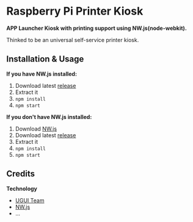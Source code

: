 # Raspberry Pi Printer Kiosk

**APP Launcher Kiosk with printing support using NW.js(node-webkit).**

Thinked to be an universal self-service printer kiosk.

## Installation & Usage

**If you have NW.js installed:**

1. Download latest [release](https://github.com/3clypse/RPI_Printer_Kiosk/releases)
2. Extract it
3. `npm install`
4. `npm start`

**If you don't have NW.js installed:**

1. Download [NW.js](http://nwjs.io/)
2. Download latest [release](https://github.com/3clypse/RPI_Printer_Kiosk/releases)
3. Extract it
5. `npm install`
6. `npm start`

## Credits

**Technology**

* [UGUI Team](https://github.com/UniversalGUI/UGUI)
* [NW.js](http://docs.nwjs.io/)
* ...

